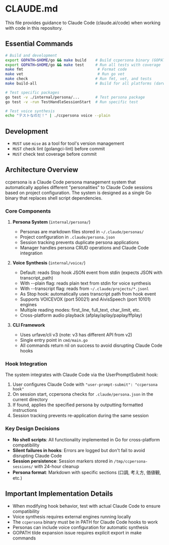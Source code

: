 # CLAUDE.md

This file provides guidance to Claude Code (claude.ai/code) when working with code in this repository.

## Essential Commands

```bash
# Build and development
export GOPATH=$HOME/go && make build    # Build ccpersona binary (GOPATH export required to avoid tilde expansion error)
export GOPATH=$HOME/go && make test     # Run all tests with coverage
make fmt                                 # Format code
make vet                                 # Run go vet
make check                              # Run fmt, vet, and tests
make build-all                          # Build for all platforms (darwin/linux/windows)

# Test specific packages
go test -v ./internal/persona/...       # Test persona package
go test -v -run TestHandleSessionStart  # Run specific test

# Test voice synthesis
echo "テストなのだ！" | ./ccpersona voice --plain
```

## Development

- `MUST` use `mise` as a tool for tool's version management
- `MUST` check lint (golangci-lint) before commit
- `MUST` check test coverage before commit

## Architecture Overview

ccpersona is a Claude Code persona management system that automatically applies different "personalities" to Claude Code sessions based on project configuration. The system is designed as a single Go binary that replaces shell script dependencies.

### Core Components

1. **Persona System** (`internal/persona/`)
   - Personas are markdown files stored in `~/.claude/personas/`
   - Project configuration in `.claude/persona.json`
   - Session tracking prevents duplicate persona applications
   - Manager handles persona CRUD operations and Claude Code integration

2. **Voice Synthesis** (`internal/voice/`)
   - Default: reads Stop hook JSON event from stdin (expects JSON with transcript_path)
   - With --plain flag: reads plain text from stdin for voice synthesis
   - With --transcript flag: reads from `~/.claude/projects/*.jsonl`
   - As Stop hook: automatically uses transcript path from hook event
   - Supports VOICEVOX (port 50021) and AivisSpeech (port 10101) engines
   - Multiple reading modes: first_line, full_text, char_limit, etc.
   - Cross-platform audio playback (afplay/aplay/paplay/ffplay)

3. **CLI Framework**
   - Uses urfave/cli v3 (note: v3 has different API from v2)
   - Single entry point in `cmd/main.go`
   - All commands return nil on success to avoid disrupting Claude Code hooks

### Hook Integration

The system integrates with Claude Code via the UserPromptSubmit hook:
1. User configures Claude Code with `"user-prompt-submit": "ccpersona hook"`
2. On session start, ccpersona checks for `.claude/persona.json` in the current directory
3. If found, applies the specified persona by outputting formatted instructions
4. Session tracking prevents re-application during the same session

### Key Design Decisions

- **No shell scripts**: All functionality implemented in Go for cross-platform compatibility
- **Silent failures in hooks**: Errors are logged but don't fail to avoid disrupting Claude Code
- **Session persistence**: Session markers stored in `/tmp/ccpersona-sessions/` with 24-hour cleanup
- **Persona format**: Markdown with specific sections (口調, 考え方, 価値観, etc.)

## Important Implementation Details

- When modifying hook behavior, test with actual Claude Code to ensure compatibility
- Voice synthesis requires external engines running locally
- The `ccpersona` binary must be in PATH for Claude Code hooks to work
- Personas can include voice configuration for automatic synthesis
- GOPATH tilde expansion issue requires explicit export in make commands
